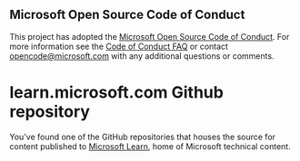 ## Microsoft Open Source Code of Conduct

This project has adopted the [Microsoft Open Source Code of Conduct](https://opensource.microsoft.com/codeofconduct/).
For more information see the [Code of Conduct FAQ](https://opensource.microsoft.com/codeofconduct/faq/) or contact [opencode@microsoft.com](mailto:opencode@microsoft.com) with any additional questions or comments.

# learn.microsoft.com Github repository

You've found one of the GitHub repositories that houses the source for content published to [Microsoft Learn](https://learn.microsoft.com/.), home of Microsoft technical content.
